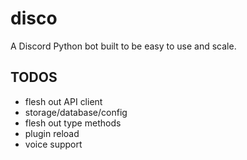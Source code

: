 # disco
A Discord Python bot built to be easy to use and scale.

## TODOS

- flesh out API client
- storage/database/config
- flesh out type methods
- plugin reload
- voice support
